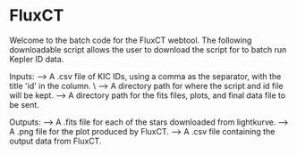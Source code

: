 # FluxCT

Welcome to the batch code for the FluxCT webtool. The following downloadable script allows the user to download the script for to batch run Kepler ID data. 

Inputs: 
--> A .csv file of KIC IDs, using a comma as the separator, with the title 'id' in the column. \\
--> A directory path for where the script and id file will be kept. 
--> A directory path for the fits files, plots, and final data file to be sent. 

Outputs: 
--> A .fits file for each of the stars downloaded from lightkurve. 
--> A .png file for the plot produced by FluxCT. 
--> A .csv file containing the output data from FluxCT. 
